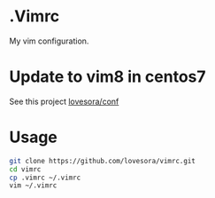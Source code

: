 # .Vimrc
My vim configuration.

# Update to vim8 in centos7
See this project [lovesora/conf](https://github.com/lovesora/conf#update-to-vim8)

# Usage
```bash
git clone https://github.com/lovesora/vimrc.git
cd vimrc
cp .vimrc ~/.vimrc
vim ~/.vimrc
```

